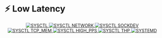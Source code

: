 # ⚡ Low Latency

<div align="center">
  <a href="SYSCTL.md">
    <img alt="SYSCTL" src="https://img.shields.io/badge/SYSCTL-TUNING-0ea5e9?style=for-the-badge&logo=linux&logoColor=white">
  </a>
  <a href="SYSCTL-NETWORK.md">
    <img alt="SYSCTL NETWORK" src="https://img.shields.io/badge/SYSCTL-NETWORK-22c55e?style=for-the-badge&logo=linux&logoColor=white">
  </a>
  <a href="SYSCTL-SOCKDEV.md">
    <img alt="SYSCTL SOCKDEV" src="https://img.shields.io/badge/SYSCTL-SOCKDEV-f59e0b?style=for-the-badge&logo=linux&logoColor=white">
  </a>
  <a href="SYSCTL-TCP-MEM.md">
    <img alt="SYSCTL TCP_MEM" src="https://img.shields.io/badge/SYSCTL-TCP_MEM-14b8a6?style=for-the-badge&logo=linux&logoColor=white">
  </a>
  <a href="SYSCTL-HIGH-PPS.md">
    <img alt="SYSCTL HIGH_PPS" src="https://img.shields.io/badge/SYSCTL-HIGH_PPS-ef4444?style=for-the-badge&logo=linux&logoColor=white">
  </a>
  <a href="SYSCTL-THP.md">
    <img alt="SYSCTL THP" src="https://img.shields.io/badge/SYSCTL-THP-eab308?style=for-the-badge&logo=linux&logoColor=white">
  </a>
  <a href="SYSTEMD.md">
    <img alt="SYSTEMD" src="https://img.shields.io/badge/SYSTEMD-TUNING-7c3aed?style=for-the-badge&logo=systemd&logoColor=white">
  </a>
  
  <!-- Add more badges above in the same pattern.
       This layout auto-wraps and stays centered for many badges (e.g., ~20). -->
</div>
